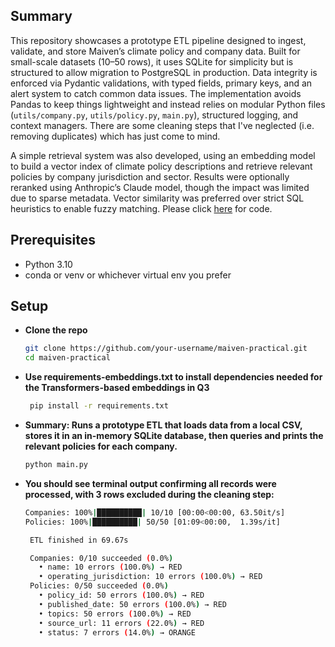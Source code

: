 ## Summary

This repository showcases a prototype ETL pipeline designed to ingest, validate, and store Maiven’s climate policy and company data. Built for small-scale datasets (10–50 rows), it uses SQLite for simplicity but is structured to allow migration to PostgreSQL in production. Data integrity is enforced via Pydantic validations, with typed fields, primary keys, and an alert system to catch common data issues. The implementation avoids Pandas to keep things lightweight and instead relies on modular Python files (`utils/company.py`, `utils/policy.py`,  `main.py`), structured logging, and context managers. There are some cleaning steps that I've neglected (i.e. removing duplicates) which has just come to mind. 


A simple retrieval system was also developed, using an embedding model to build a vector index of climate policy descriptions and retrieve relevant policies by company jurisdiction and sector. Results were optionally reranked using Anthropic’s Claude model, though the impact was limited due to sparse metadata. Vector similarity was preferred over strict SQL heuristics to enable fuzzy matching. Please click [here](https://github.com/sigamani/maiven-practical/blob/main/relevancy.py) for code.


## Prerequisites

- Python 3.10 
- conda or venv or whichever virtual env you prefer

## Setup

- **Clone the repo**  
   ```bash
   git clone https://github.com/your-username/maiven-practical.git
   cd maiven-practical
   ```

- **Use requirements-embeddings.txt to install dependencies needed for the Transformers-based embeddings in Q3** 
   ```bash
 	pip install -r requirements.txt
   ```
  	
- **Summary: Runs a prototype ETL that loads data from a local CSV, stores it in an in-memory SQLite database, then queries and prints the relevant policies for each company.** 
  ```python
  python main.py
  ```

- **You should see terminal output confirming all records were processed, with 3 rows excluded during the cleaning step:**
  ```bash
  Companies: 100%|██████████| 10/10 [00:00<00:00, 63.50it/s]
  Policies: 100%|██████████| 50/50 [01:09<00:00,  1.39s/it]

   ETL finished in 69.67s

   Companies: 0/10 succeeded (0.0%)
     • name: 10 errors (100.0%) → RED
     • operating_jurisdiction: 10 errors (100.0%) → RED
   Policies: 0/50 succeeded (0.0%)
     • policy_id: 50 errors (100.0%) → RED
     • published_date: 50 errors (100.0%) → RED
     • topics: 50 errors (100.0%) → RED
     • source_url: 11 errors (22.0%) → RED
     • status: 7 errors (14.0%) → ORANGE
  ```
